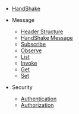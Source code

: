 * [HandShake](https://github.com/dsa-2/docs/wiki/Handshake)
* Message
  * [Header Structure](https://github.com/dsa-2/docs/wiki/Header-Structure)
  * [HandShake Message](https://github.com/dsa-2/docs/wiki/Handshake-Message)
  * [Subscribe](https://github.com/dsa-2/docs/wiki/Subscribe)
  * [Observe](https://github.com/dsa-2/docs/wiki/Method-Observe)
  * [List](https://github.com/dsa-2/docs/wiki/Method-List)
  * [Invoke](https://github.com/dsa-2/docs/wiki/Method-Invoke)
  * [Get](https://github.com/dsa-2/docs/wiki/Method-Get)
  * [Set](https://github.com/dsa-2/docs/wiki/Set)

* Security
  * [Authentication](https://github.com/dsa-2/docs/wiki/Authentication)
  * [Authorization](https://github.com/dsa-2/docs/wiki/Authorization)


